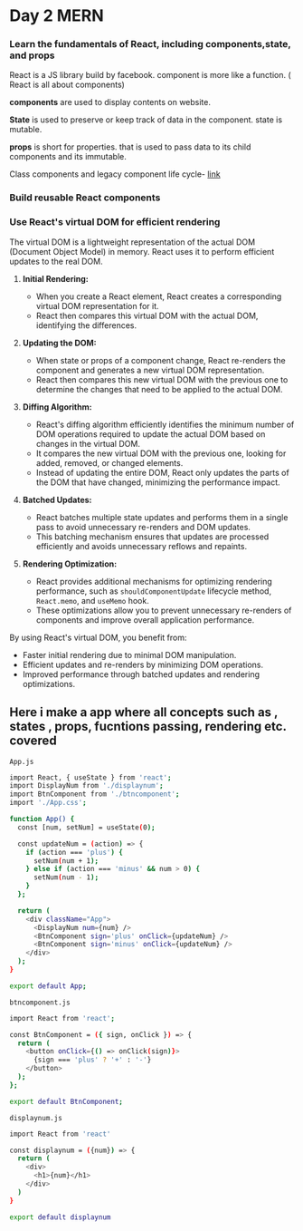 # Day 2 MERN

### Learn the fundamentals of React, including components,state, and props
React is a JS library build by facebook.
component is more like a function. ( React is all about components)

**components** are used to display contents on website.

**State** is used to preserve or keep track of data in the component. state is mutable.

**props** is short for properties. that is used to pass data to its child components and its immutable.

Class components and legacy component life cycle- [link](https://legacy.reactjs.org/docs/react-component.html)

### Build reusable React components
### Use React's virtual DOM for efficient rendering

 The virtual DOM is a lightweight representation of the actual DOM (Document Object Model) in memory. React uses it to perform efficient updates to the real DOM.

1. **Initial Rendering:**
   - When you create a React element, React creates a corresponding virtual DOM representation for it.
   - React then compares this virtual DOM with the actual DOM, identifying the differences.

2. **Updating the DOM:**
   - When state or props of a component change, React re-renders the component and generates a new virtual DOM representation.
   - React then compares this new virtual DOM with the previous one to determine the changes that need to be applied to the actual DOM.

3. **Diffing Algorithm:**
   - React's diffing algorithm efficiently identifies the minimum number of DOM operations required to update the actual DOM based on changes in the virtual DOM.
   - It compares the new virtual DOM with the previous one, looking for added, removed, or changed elements.
   - Instead of updating the entire DOM, React only updates the parts of the DOM that have changed, minimizing the performance impact.

4. **Batched Updates:**
   - React batches multiple state updates and performs them in a single pass to avoid unnecessary re-renders and DOM updates.
   - This batching mechanism ensures that updates are processed efficiently and avoids unnecessary reflows and repaints.

5. **Rendering Optimization:**
   - React provides additional mechanisms for optimizing rendering performance, such as `shouldComponentUpdate` lifecycle method, `React.memo`, and `useMemo` hook.
   - These optimizations allow you to prevent unnecessary re-renders of components and improve overall application performance.

By using React's virtual DOM, you benefit from:
- Faster initial rendering due to minimal DOM manipulation.
- Efficient updates and re-renders by minimizing DOM operations.
- Improved performance through batched updates and rendering optimizations.




## Here i make a app where all concepts such as , states , props, fucntions passing, rendering etc. covered 

`App.js`
```sh
import React, { useState } from 'react';
import DisplayNum from './displaynum';
import BtnComponent from './btncomponent';
import './App.css';

function App() {
  const [num, setNum] = useState(0);

  const updateNum = (action) => {
    if (action === 'plus') {
      setNum(num + 1);
    } else if (action === 'minus' && num > 0) {
      setNum(num - 1);
    }
  };

  return (
    <div className="App">
      <DisplayNum num={num} />
      <BtnComponent sign='plus' onClick={updateNum} />
      <BtnComponent sign='minus' onClick={updateNum} />
    </div>
  );
}

export default App;

```

`btncomponent.js`
```sh
import React from 'react';

const BtnComponent = ({ sign, onClick }) => {
  return (
    <button onClick={() => onClick(sign)}>
      {sign === 'plus' ? '+' : '-'}
    </button>
  );
};

export default BtnComponent;

```

`displaynum.js`
```sh
import React from 'react'

const displaynum = ({num}) => {
  return (
    <div>
      <h1>{num}</h1>
    </div>
  )
}

export default displaynum

```
